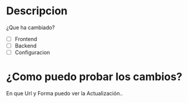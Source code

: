 # Descripcion
¿Que ha cambiado?

- [ ] Frontend
- [ ] Backend
- [ ] Configuracion

# ¿Como puedo probar los cambios?
En que Url y Forma puedo ver la Actualización..
